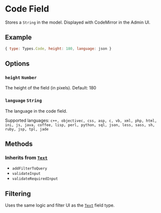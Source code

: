 # Code Field

Stores a `String` in the model.
Displayed with CodeMirror in the Admin UI.

## Example

```js
{ type: Types.Code, height: 180, language: json }
```

## Options

### `height` `Number`
The height of the field (in pixels). Default: 180

### `language` `String`
The language in the code field.

Supported languages:
`c++, objectivec, css, asp, c, vb, xml, php, html, ini, js, java, coffee, lisp, perl, python, sql, json, less, sass, sh, ruby, jsp, tpl, jade`

## Methods

### Inherits from [`Text`](../text)

* `addFilterToQuery`
* `validateInput`
* `validateRequiredInput`

## Filtering

Uses the same logic and filter UI as the [`Text`](../text) field type.
